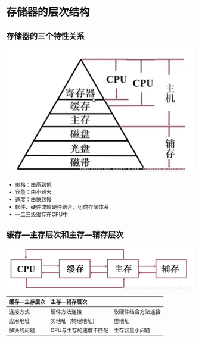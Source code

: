 # 存储器的层次结构

## 存储器的三个特性关系

![](../.gitbook/assets/image%20%2838%29.png)

* 价格：由高到低
* 容量：由小到大
* 速度：由快到慢
* 软件、硬件或软硬件结合，组成存储体系
* 一二三级缓存在CPU中

## 缓存—主存层次和主存—辅存层次

![](../.gitbook/assets/image%20%2845%29.png)

|  缓存—主存层次 | 主存—辅存层次 |  |
| :--- | :--- | :--- |
| 连接方式 | 硬件方法连接 | 软硬件结合方法连接 |
| 应用地址 | 实地址（物理地址） | 虚地址 |
| 解决的问题 | CPU与主存的速度不匹配 | 主存容量小问题 |

